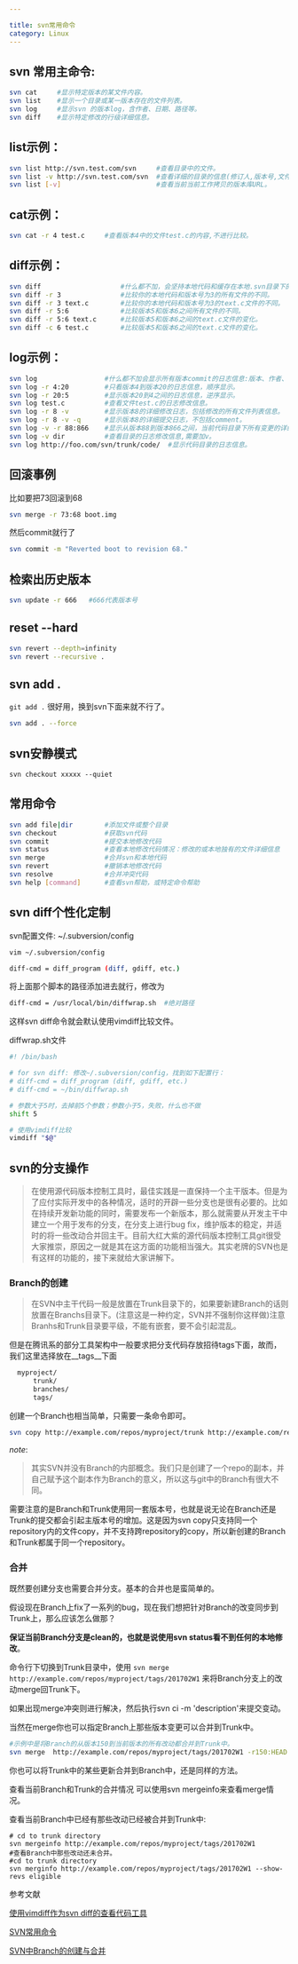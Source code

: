 ```yaml
---

title: svn常用命令
category: Linux
---
```





svn 常用主命令:
------

```sh
svn cat  	#显示特定版本的某文件内容。
svn list 	#显示一个目录或某一版本存在的文件列表。
svn log  	#显示svn 的版本log，含作者、日期、路径等。
svn diff 	#显示特定修改的行级详细信息。
```

list示例：
----

```sh
svn list http://svn.test.com/svn     #查看目录中的文件。
svn list -v http://svn.test.com/svn  #查看详细的目录的信息(修订人,版本号,文件大小等)。
svn list [-v]                        #查看当前当前工作拷贝的版本库URL。
```

cat示例：
----

```sh
svn cat -r 4 test.c     #查看版本4中的文件test.c的内容,不进行比较。
```

diff示例：
-----

```sh
svn diff               		#什么都不加，会坚持本地代码和缓存在本地.svn目录下的信息的不同;信息太多，没啥用处。
svn diff -r 3          		#比较你的本地代码和版本号为3的所有文件的不同。
svn diff -r 3 text.c   		#比较你的本地代码和版本号为3的text.c文件的不同。
svn diff -r 5:6        		#比较版本5和版本6之间所有文件的不同。
svn diff -r 5:6 text.c 		#比较版本5和版本6之间的text.c文件的变化。
svn diff -c 6 test.c    	#比较版本5和版本6之间的text.c文件的变化。
```

log示例：
----

```sh
svn log       		  	#什么都不加会显示所有版本commit的日志信息:版本、作者、日期、comment。
svn log -r 4:20 		#只看版本4到版本20的日志信息，顺序显示。
svn log -r 20:5 		#显示版本20到4之间的日志信息，逆序显示。
svn log test.c  		#查看文件test.c的日志修改信息。
svn log -r 8 -v 		#显示版本8的详细修改日志，包括修改的所有文件列表信息。
svn log -r 8 -v -q   	#显示版本8的详细提交日志，不包括comment。
svn log -v -r 88:866 	#显示从版本88到版本866之间，当前代码目录下所有变更的详细信息 。
svn log -v dir  		#查看目录的日志修改信息,需要加v。
svn log http://foo.com/svn/trunk/code/  #显示代码目录的日志信息。
```

回滚事例
-----

比如要把73回滚到68

```sh
svn merge -r 73:68 boot.img
```

然后commit就行了

```sh
svn commit -m "Reverted boot to revision 68."
```

检索出历史版本
-----

```sh
svn update -r 666   #666代表版本号
```

reset --hard
----

```sh
svn revert --depth=infinity
svn revert --recursive .
```

svn add .
-----

`git add .` 很好用，换到svn下面来就不行了。

```sh
svn add . --force
```

svn安静模式
---------

`svn checkout xxxxx --quiet`



常用命令
-----

```sh
svn add file|dir 	 	#添加文件或整个目录
svn checkout    		#获取svn代码
svn commit     			#提交本地修改代码
svn status       		#查看本地修改代码情况：修改的或本地独有的文件详细信息
svn merge      			#合并svn和本地代码
svn revert      		#撤销本地修改代码
svn resolve    			#合并冲突代码
svn help [command]  	#查看svn帮助，或特定命令帮助
```

svn diff个性化定制
---------

svn配置文件: ~/.subversion/config

```sh
vim ~/.subversion/config
```

```sh
diff-cmd = diff_program (diff, gdiff, etc.)
```

将上面那个脚本的路径添加进去就行，修改为

```sh
diff-cmd = /usr/local/bin/diffwrap.sh  #绝对路径
```

这样svn diff命令就会默认使用vimdiff比较文件。

diffwrap.sh文件

```sh
#! /bin/bash

# for svn diff: 修改~/.subversion/config，找到如下配置行：
# diff-cmd = diff_program (diff, gdiff, etc.)
# diff-cmd = ~/bin/diffwrap.sh

# 参数大于5时，去掉前5个参数；参数小于5，失败，什么也不做
shift 5

# 使用vimdiff比较
vimdiff "$@"
```

svn的分支操作
----

> 在使用源代码版本控制工具时，最佳实践是一直保持一个主干版本。但是为了应付实际开发中的各种情况，适时的开辟一些分支也是很有必要的。比如在持续开发新功能的同时，需要发布一个新版本，那么就需要从开发主干中建立一个用于发布的分支，在分支上进行bug fix，维护版本的稳定，并适时的将一些改动合并回主干。目前大红大紫的源代码版本控制工具git很受大家推崇，原因之一就是其在这方面的功能相当强大。其实老牌的SVN也是有这样的功能的，接下来就给大家讲解下。

### Branch的创建

> 在SVN中主干代码一般是放置在Trunk目录下的，如果要新建Branch的话则放置在Branchs目录下。(注意这是一种约定，SVN并不强制你这样做)注意Branhs和Trunk目录要平级，不能有嵌套，要不会引起混乱。

但是在腾讯系的部分工具架构中一般要求把分支代码存放招待tags下面，故而，我们这里选择放在__tags__下面

```sh
  myproject/
      trunk/
      branches/
      tags/
```
创建一个Branch也相当简单，只需要一条命令即可。

```sh
svn copy http://example.com/repos/myproject/trunk http://example.com/repos/myproject/tags/201702W1 -m 'create branch 201702W1'

```

_note_: 

> 其实SVN并没有Branch的内部概念。我们只是创建了一个repo的副本，并自己赋予这个副本作为Branch的意义，所以这与git中的Branch有很大不同。

需要注意的是Branch和Trunk使用同一套版本号，也就是说无论在Branch还是Trunk的提交都会引起主版本号的增加。这是因为svn copy只支持同一个repository内的文件copy，并不支持跨repository的copy，所以新创建的Branch和Trunk都属于同一个repository。

### 合并

既然要创建分支也需要合并分支。基本的合并也是蛮简单的。

假设现在Branch上fix了一系列的bug，现在我们想把针对Branch的改变同步到Trunk上，那么应该怎么做那？

__保证当前Branch分支是clean的，也就是说使用svn status看不到任何的本地修改__。

命令行下切换到Trunk目录中，使用 `svn merge http://example.com/repos/myproject/tags/201702W1` 来将Branch分支上的改动merge回Trunk下。

如果出现merge冲突则进行解决，然后执行svn ci -m 'description'来提交变动。

当然在merge你也可以指定Branch上那些版本变更可以合并到Trunk中。

```sh
#示例中是将Branch的从版本150到当前版本的所有改动都合并到Trunk中。
svn merge  http://example.com/repos/myproject/tags/201702W1 -r150:HEAD
```



你也可以将Trunk中的某些更新合并到Branch中，还是同样的方法。

查看当前Branch和Trunk的合并情况
可以使用svn mergeinfo来查看merge情况。

查看当前Branch中已经有那些改动已经被合并到Trunk中:

```
# cd to trunk directory
svn mergeinfo http://example.com/repos/myproject/tags/201702W1
#查看Branch中那些改动还未合并。
#cd to trunk directory
svn merginfo http://example.com/repos/myproject/tags/201702W1 --show-revs eligible
```

参考文献

[使用vimdiff作为svn diff的查看代码工具](http://www.cnblogs.com/xuxm2007/archive/2012/05/11/2496243.html)

[SVN常用命令](http://blog.csdn.net/sunboy_2050/article/details/6187464)

[SVN中Branch的创建与合并](http://www.cnblogs.com/huang0925/p/3254243.html)